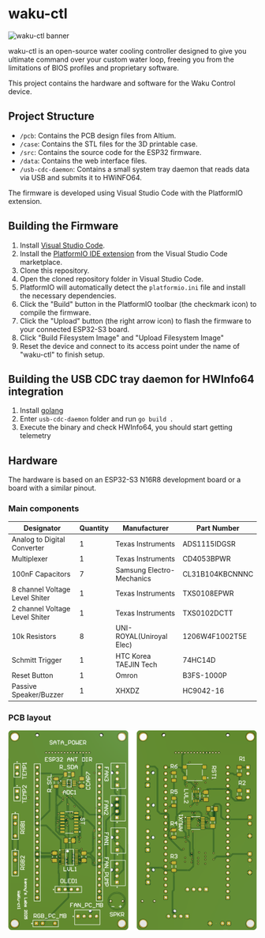 # waku-ctl

![waku-ctl banner](https://raw.githubusercontent.com/kennycoder/waku-ctl/refs/heads/main/media/header.png)

waku-ctl is an open-source water cooling controller designed to give you ultimate command over your custom water loop, freeing you from the limitations of BIOS profiles and proprietary software.

This project contains the hardware and software for the Waku Control device.

## Project Structure

*   `/pcb`: Contains the PCB design files from Altium.
*   `/case`: Contains the STL files for the 3D printable case.
*   `/src`: Contains the source code for the ESP32 firmware.
*   `/data`: Contains the web interface files.
*   `/usb-cdc-daemon`: Contains a small system tray daemon that reads data via USB and submits it to HWiNFO64.

The firmware is developed using Visual Studio Code with the PlatformIO extension.

## Building the Firmware

1.  Install [Visual Studio Code](https://code.visualstudio.com/).
2.  Install the [PlatformIO IDE extension](https://platformio.org/platformio-ide) from the Visual Studio Code marketplace.
3.  Clone this repository.
4.  Open the cloned repository folder in Visual Studio Code.
5.  PlatformIO will automatically detect the `platformio.ini` file and install the necessary dependencies.
6.  Click the "Build" button in the PlatformIO toolbar (the checkmark icon) to compile the firmware.
7.  Click the "Upload" button (the right arrow icon) to flash the firmware to your connected ESP32-S3 board.
8.  Click "Build Filesystem Image" and "Upload Filesystem Image"
9.  Reset the device and connect to its access point under the name of "waku-ctl" to finish setup.

## Building the USB CDC tray daemon for HWInfo64 integration

1.  Install [golang](https://go.dev/doc/install)
2.  Enter `usb-cdc-daemon` folder and run `go build .`
3.  Execute the binary and check HWInfo64, you should start getting telemetry

## Hardware

The hardware is based on an ESP32-S3 N16R8 development board or a board with a similar pinout.

### Main components

| Designator                                    | Quantity | Manufacturer                | Part Number   |
| --------------------------------------------- | -------- | --------------------------- | -------------------------- |
| Analog to Digital Converter                   | 1        | Texas Instruments           | ADS1115IDGSR               |
| Multiplexer                                   | 1        | Texas Instruments           | CD4053BPWR                 |
| 100nF Capacitors                              | 7        | Samsung Electro-Mechanics   | CL31B104KBCNNNC            |
| 8 channel Voltage Level Shiter                | 1        | Texas Instruments           | TXS0108EPWR                |
| 2 channel Voltage Level Shiter                | 1        | Texas Instruments           | TXS0102DCTT                |
| 10k Resistors                                 | 8        | UNI-ROYAL(Uniroyal Elec)    | 1206W4F1002T5E             |
| Schmitt Trigger                               | 1        | HTC Korea TAEJIN Tech       | 74HC14D                    |
| Reset Button                                  | 1        | Omron                       | B3FS-1000P                 |
| Passive Speaker/Buzzer                        | 1        | XHXDZ                       | HC9042-16                  |

### PCB layout

![waku-ctl banner](https://raw.githubusercontent.com/kennycoder/waku-ctl/refs/heads/main/media/pcbs.png)
